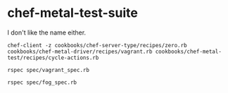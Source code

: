 chef-metal-test-suite
=====================
I don't like the name either.


```
chef-client -z cookbooks/chef-server-type/recipes/zero.rb cookbooks/chef-metal-driver/recipes/vagrant.rb cookbooks/chef-metal-test/recipes/cycle-actions.rb
```

```
rspec spec/vagrant_spec.rb

rspec spec/fog_spec.rb
```

